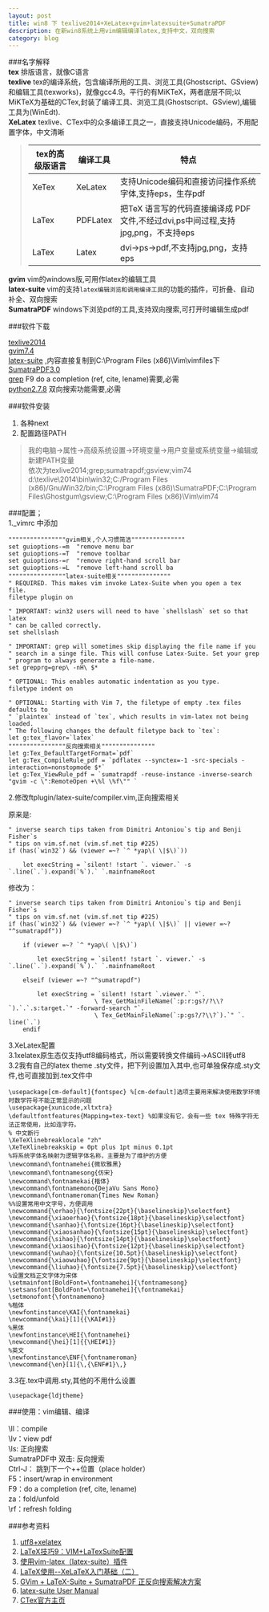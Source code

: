 ```yaml
---  
layout: post  
title: win8 下 texlive2014+XeLatex+gvim+latexsuite+SumatraPDF  
description: 在新win8系统上用vim编辑编译latex,支持中文，双向搜索  
category: blog   
---  
```

  
###名字解释  
**tex**  排版语言，就像C语言  
**texlive**  tex的编译系统，包含编译所用的工具、浏览工具(Ghostscript、GSview)和编辑工具(texworks)，就像gcc4.9。平行的有MiKTeX，两者底层不同;以MiKTeX为基础的CTex,封装了编译工具、浏览工具(Ghostscript、GSview),编辑工具为(WinEdt).  
**XeLatex**  texlive、CTex中的众多编译工具之一，直接支持Unicode编码，不用配置字体，中文清晰  
  
>|tex的高级版语言    |    编译工具    |     特点   |  
>|------------------ | -------------- |  -------------------------------------------------------------------------------  |  
>|XeTex              | XeLatex        |  支持Unicode编码和直接访问操作系统字体,支持eps，生存pdf  |  
>|LaTex              | PDFLatex       |  把TeX 语言写的代码直接编译成 PDF文件,不经过dvi,ps中间过程,支持jpg,png，不支持eps  |  
>|LaTex              | Latex          |  dvi->ps->pdf,不支持jpg,png，支持eps  |  
  
**gvim**  vim的windows版,可用作latex的编辑工具  
**latex-suite**  vim的支持`latex编辑浏览和调用编译工具`的功能的插件，可折叠、自动补全、双向搜索  
**SumatraPDF**  windows下浏览pdf的工具,支持双向搜索,可打开时编辑生成pdf  
  
###软件下载  
  
[texlive2014](http://bt.neu6.edu.cn/thread-1359559-1-1.html)  
[gvim7.4](http://www.vim.org/download.php)  
[latex-suite](https://github.com/vim-latex/vim-latex) ,内容直接复制到C:\Program Files (x86)\Vim\vimfiles下  
[SumatraPDF3.0](http://www.sumatrapdfreader.org/download-free-pdf-viewer.html)  
[grep](http://gnuwin32.sourceforge.net/packages/grep.htm) F9 do a completion (ref, cite, lename)需要,必需  
[python2.7.8](https://www.python.org/downloads/release/python-278/) 双向搜索功能需要,必需  
  
###软件安装  
1. 各种next  
2. 配置路径PATH  
  
>我的电脑->属性->高级系统设置->环境变量->用户变量或系统变量->编辑或新建PATH变量  
>依次为texlive2014;grep;sumatrapdf;gsview;vim74  
>d:\texlive\2014\bin\win32;C:/Program Files (x86)/GnuWin32/bin;C:\Program Files (x86)\SumatraPDF;C:\Program Files\Ghostgum\gsview;C:\Program Files (x86)\Vim\vim74  
  
###配置；  
1._vimrc 中添加  
  
```
""""""""""""""""gvim相关,个人习惯简洁"""""""""""""""  
set guioptions-=m  "remove menu bar  
set guioptions-=T  "remove toolbar  
set guioptions-=r  "remove right-hand scroll bar  
set guioptions-=L  "remove left-hand scroll ba  
""""""""""""""""latex-suite相关"""""""""""""""  
" REQUIRED. This makes vim invoke Latex-Suite when you open a tex file.  
filetype plugin on  
  
" IMPORTANT: win32 users will need to have `shellslash` set so that latex  
" can be called correctly.  
set shellslash  
  
" IMPORTANT: grep will sometimes skip displaying the file name if you  
" search in a singe file. This will confuse Latex-Suite. Set your grep  
" program to always generate a file-name.  
set grepprg=grep\ -nH\ $*  
  
" OPTIONAL: This enables automatic indentation as you type.  
filetype indent on  
  
" OPTIONAL: Starting with Vim 7, the filetype of empty .tex files defaults to  
" `plaintex` instead of `tex`, which results in vim-latex not being loaded.  
" The following changes the default filetype back to `tex`:  
let g:tex_flavor=`latex`  
""""""""""""""""反向搜索相关"""""""""""""""  
let g:Tex_DefaultTargetFormat=`pdf`  
let g:Tex_CompileRule_pdf = `pdflatex --synctex=-1 -src-specials -interaction=nonstopmode $*`  
let g:Tex_ViewRule_pdf = `sumatrapdf -reuse-instance -inverse-search "gvim -c \":RemoteOpen +\%l \%f\"" `  
```
  
2.修改ftplugin/latex-suite/compiler.vim,正向搜索相关
  
原来是:  
  
    " inverse search tips taken from Dimitri Antoniou`s tip and Benji Fisher`s  
    " tips on vim.sf.net (vim.sf.net tip #225)  
    if (has(`win32`) && (viewer =~? `^ *yap\( \|$\)`))  
      
        let execString = `silent! !start `. viewer.` -s `.line(`.`).expand(`%`).` `.mainfnameRoot  
  
修改为：  
  
    " inverse search tips taken from Dimitri Antoniou`s tip and Benji Fisher`s  
    " tips on vim.sf.net (vim.sf.net tip #225)  
    if (has(`win32`) && (viewer =~? `^ *yap\( \|$\)` || viewer =~? "^sumatrapdf"))  
      
        if (viewer =~? `^ *yap\( \|$\)`)  
      
            let execString = `silent! !start `. viewer.` -s `.line(`.`).expand(`%`).` `.mainfnameRoot  
      
        elseif (viewer =~? "^sumatrapdf")  
      
            let execString = `silent! !start `.viewer.` "`.  
                            \ Tex_GetMainFileName(`:p:r:gs?/?\\?`).`.`.s:target.`" -forward-search "`.  
                            \ Tex_GetMainFileName(`:p:gs?/?\\?`).`" `. line(`.`)  
        endif  
  
3.XeLatex配置  
3.1xelatex原生态仅支持utf8编码格式，所以需要转换文件编码->ASCII转utf8  
3.2我有自己的latex theme .sty文件，把下列设置加入其中,也可单独保存成.sty文件,也可直接加到.tex文件中  
  
```
\usepackage[cm-default]{fontspec} %[cm-default]选项主要用来解决使用数学环境时数学符号不能正常显示的问题  
\usepackage{xunicode,xltxtra}  
\defaultfontfeatures{Mapping=tex-text} %如果没有它，会有一些 tex 特殊字符无法正常使用，比如连字符。  
% 中文断行  
\XeTeXlinebreaklocale "zh"  
\XeTeXlinebreakskip = 0pt plus 1pt minus 0.1pt  
%将系统字体名映射为逻辑字体名称，主要是为了维护的方便  
\newcommand\fontnamehei{微软雅黑}  
\newcommand\fontnamesong{仿宋}  
\newcommand\fontnamekai{楷体}  
\newcommand\fontnamemono{DejaVu Sans Mono}  
\newcommand\fontnameroman{Times New Roman}  
%%设置常用中文字号，方便调用  
\newcommand{\erhao}{\fontsize{22pt}{\baselineskip}\selectfont}  
\newcommand{\xiaoerhao}{\fontsize{18pt}{\baselineskip}\selectfont}  
\newcommand{\sanhao}{\fontsize{16pt}{\baselineskip}\selectfont}  
\newcommand{\xiaosanhao}{\fontsize{15pt}{\baselineskip}\selectfont}  
\newcommand{\sihao}{\fontsize{14pt}{\baselineskip}\selectfont}  
\newcommand{\xiaosihao}{\fontsize{12pt}{\baselineskip}\selectfont}  
\newcommand{\wuhao}{\fontsize{10.5pt}{\baselineskip}\selectfont}  
\newcommand{\xiaowuhao}{\fontsize{9pt}{\baselineskip}\selectfont}  
\newcommand{\liuhao}{\fontsize{7.5pt}{\baselineskip}\selectfont}  
%设置文档正文字体为宋体  
\setmainfont[BoldFont=\fontnamehei]{\fontnamesong}  
\setsansfont[BoldFont=\fontnamehei]{\fontnamekai}  
\setmonofont{\fontnamemono}  
%楷体  
\newfontinstance\KAI{\fontnamekai}  
\newcommand{\kai}[1]{{\KAI#1}}  
%黑体  
\newfontinstance\HEI{\fontnamehei}  
\newcommand{\hei}[1]{{\HEI#1}}  
%英文  
\newfontinstance\ENF{\fontnameroman}  
\newcommand{\en}[1]{\,{\ENF#1}\,}  
```
  
3.3在.tex中调用.sty,其他的不用什么设置  
  
    \usepackage{ldjtheme}  
  
###使用：vim编辑、编译  
  
\ll：compile  
\lv：view pdf  
\ls: 正向搜索  
SumatraPDF中 双击: 反向搜索  
Ctrl-J： 跳到下一个++位置（place holder）  
F5：insert/wrap in environment  
F9：do a completion (ref, cite, lename)  
za：fold/unfold  
\rf：refresh folding  
  
###参考资料  
1. [utf8+xelatex ](http://blog.163.com/xie_qiuliang/blog/static/1810885002011387313105/)  
2. [LaTeX技巧9：VIM+LaTexSuite配置 ](http://blog.sina.com.cn/s/blog_5e16f1770100fqyt.html)  
3. [使用vim-latex（latex-suite）插件](http://fightfxj.blog.163.com/blog/static/676839242013424103223400/)  
4. [LaTeX使用--XeLaTeX入门基础（二）](http://blog.csdn.net/geekcome/article/details/7618527)  
5. [GVim + LaTeX-Suite + SumatraPDF 正反向搜索解决方案 ](http://bbs.ctex.org/forum.php?mod=viewthread&tid=74881)  
6. [latex-suite User Manual](http://vim-latex.sourceforge.net/index.php?subject=manual&title=Manual#user-manual)  
7. [CTex官方主页](http://www.ctex.org/CTeX)  
